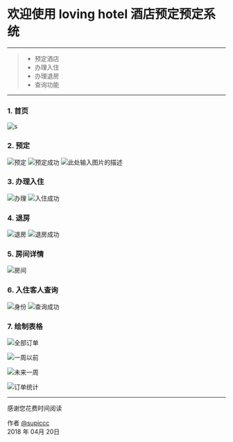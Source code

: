 # 欢迎使用 loving hotel 酒店预定预定系统

------



> * 预定酒店
> * 办理入住
> * 办理退房
> * 查询功能


------

### 1. 首页
![s][1]

### 2. 预定

![预定][2]
![预定成功][3]
![此处输入图片的描述][4]

### 3. 办理入住
![办理][5]
![入住成功][6]

### 4. 退房
![退房][7]
![退房成功][8]

### 5. 房间详情 
![房间][9]
### 6. 入住客人查询
![身份][10]
![查询成功][11]

### 7. 绘制表格
![全部订单][12]

![一周以前][13]

![未来一周][14]

![订单统计][15]

------

感谢您花费时间阅读

作者 [@supiccc][16]     
2018 年 04月 20日    


  [1]: http://on7ckkp6r.bkt.clouddn.com/image/png/lovehotel/Screen%20Shot%202018-03-29%20at%2010.27.07%20PM.png
  [2]: http://on7ckkp6r.bkt.clouddn.com/image/png/lovehotel/Screen%20Shot%202018-03-29%20at%2010.32.05%20PM.png
  [3]: http://on7ckkp6r.bkt.clouddn.com/image/png/lovehotel/Screen%20Shot%202018-03-29%20at%2010.32.08%20PM.png
  [4]: http://on7ckkp6r.bkt.clouddn.com/image/png/lovehotel/Screen%20Shot%202018-03-29%20at%2010.32.12%20PM.png
  [5]: http://on7ckkp6r.bkt.clouddn.com/image/png/lovehotel/Screen%20Shot%202018-03-29%20at%2011.48.01%20PM.png
  [6]: http://on7ckkp6r.bkt.clouddn.com/image/png/lovehotel/Screen%20Shot%202018-03-29%20at%2011.48.12%20PM.png
  [7]: http://on7ckkp6r.bkt.clouddn.com/image/png/lovehotel/Screen%20Shot%202018-03-29%20at%2011.52.57%20PM.png
  [8]: http://on7ckkp6r.bkt.clouddn.com/image/png/lovehotel/Screen%20Shot%202018-03-29%20at%2011.53.04%20PM.png
  [9]: http://on7ckkp6r.bkt.clouddn.com/image/png/lovehotel/Screen%20Shot%202018-03-30%20at%2012.02.31%20AM.png
  [10]: http://on7ckkp6r.bkt.clouddn.com/image/png/lovehotel/Screen%20Shot%202018-03-30%20at%2012.14.30%20AM.png
  [11]: http://on7ckkp6r.bkt.clouddn.com/image/png/lovehotel/Screen%20Shot%202018-03-30%20at%2012.14.33%20AM.png
  [12]: http://on7ckkp6r.bkt.clouddn.com/image/png/lovehotel/Screen%20Shot%202018-03-30%20at%2012.17.45%20AM.png
  [13]: http://on7ckkp6r.bkt.clouddn.com/image/png/lovehotel/Screen%20Shot%202018-03-30%20at%2012.17.54%20AM.png
  [14]: http://on7ckkp6r.bkt.clouddn.com/image/png/lovehotel/Screen%20Shot%202018-03-30%20at%2012.18.05%20AM.png
  [15]: http://on7ckkp6r.bkt.clouddn.com/image/png/lovehotel/Screen%20Shot%202018-03-30%20at%2012.18.15%20AM.png
  [16]: http://weibo.com/chenshupei
